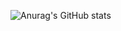 ![Anurag's GitHub stats](https://github-readme-stats.vercel.app/api?username=ublockedslackrr&show_icons=true&theme=dracula)
